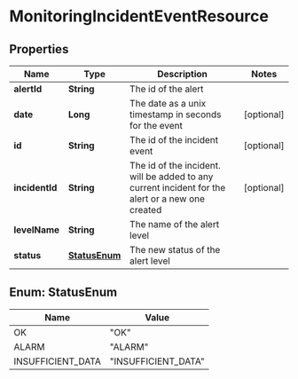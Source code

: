 
# MonitoringIncidentEventResource

## Properties
Name | Type | Description | Notes
------------ | ------------- | ------------- | -------------
**alertId** | **String** | The id of the alert | 
**date** | **Long** | The date as a unix timestamp in seconds for the event |  [optional]
**id** | **String** | The id of the incident event |  [optional]
**incidentId** | **String** | The id of the incident. will be added to any current incident for the alert or a new one created |  [optional]
**levelName** | **String** | The name of the alert level | 
**status** | [**StatusEnum**](#StatusEnum) | The new status of the alert level | 


<a name="StatusEnum"></a>
## Enum: StatusEnum
Name | Value
---- | -----
OK | &quot;OK&quot;
ALARM | &quot;ALARM&quot;
INSUFFICIENT_DATA | &quot;INSUFFICIENT_DATA&quot;



